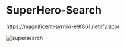 # SuperHero-Search

https://magnificent-syrniki-e9f861.netlify.app/


![supersearch](https://user-images.githubusercontent.com/116610117/222506093-e5c886bd-250f-40c1-a99d-a6fa16b61913.png)
